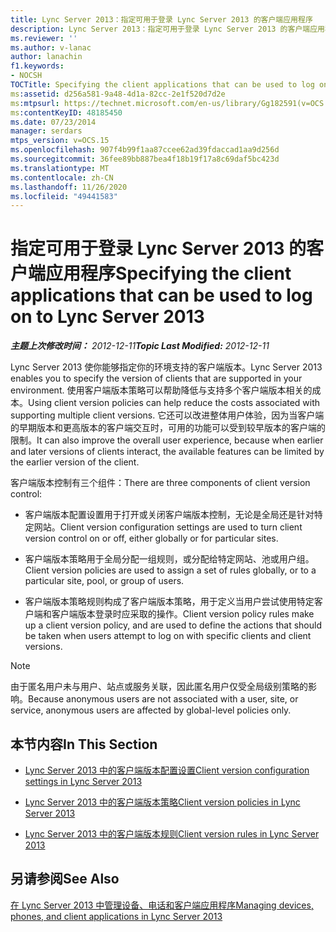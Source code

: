 ```yaml
---
title: Lync Server 2013：指定可用于登录 Lync Server 2013 的客户端应用程序
description: Lync Server 2013：指定可用于登录 Lync Server 2013 的客户端应用程序。
ms.reviewer: ''
ms.author: v-lanac
author: lanachin
f1.keywords:
- NOCSH
TOCTitle: Specifying the client applications that can be used to log on to Lync Server 2013
ms:assetid: d256a581-9a48-4d1a-82cc-2e1f520d7d2e
ms:mtpsurl: https://technet.microsoft.com/en-us/library/Gg182591(v=OCS.15)
ms:contentKeyID: 48185450
ms.date: 07/23/2014
manager: serdars
mtps_version: v=OCS.15
ms.openlocfilehash: 907f4b99f1aa87ccee62ad39fdaccad1aa9d256d
ms.sourcegitcommit: 36fee89bb887bea4f18b19f17a8c69daf5bc423d
ms.translationtype: MT
ms.contentlocale: zh-CN
ms.lasthandoff: 11/26/2020
ms.locfileid: "49441583"
---
```

# <a name="specifying-the-client-applications-that-can-be-used-to-log-on-to-lync-server-2013"></a><span data-ttu-id="dc503-103">指定可用于登录 Lync Server 2013 的客户端应用程序</span><span class="sxs-lookup"><span data-stu-id="dc503-103">Specifying the client applications that can be used to log on to Lync Server 2013</span></span>

<div data-xmlns="http://www.w3.org/1999/xhtml">

<div class="topic" data-xmlns="http://www.w3.org/1999/xhtml" data-msxsl="urn:schemas-microsoft-com:xslt" data-cs="https://msdn.microsoft.com/">

<div data-asp="https://msdn2.microsoft.com/asp">



</div>

<div id="mainSection">

<div id="mainBody"><span data-ttu-id="dc503-104">

<span> </span></span><span class="sxs-lookup"><span data-stu-id="dc503-104">

<span> </span></span></span>

<span data-ttu-id="dc503-105">_**主题上次修改时间：** 2012-12-11_</span><span class="sxs-lookup"><span data-stu-id="dc503-105">_**Topic Last Modified:** 2012-12-11_</span></span>

<span data-ttu-id="dc503-106">Lync Server 2013 使你能够指定你的环境支持的客户端版本。</span><span class="sxs-lookup"><span data-stu-id="dc503-106">Lync Server 2013 enables you to specify the version of clients that are supported in your environment.</span></span> <span data-ttu-id="dc503-107">使用客户端版本策略可以帮助降低与支持多个客户端版本相关的成本。</span><span class="sxs-lookup"><span data-stu-id="dc503-107">Using client version policies can help reduce the costs associated with supporting multiple client versions.</span></span> <span data-ttu-id="dc503-108">它还可以改进整体用户体验，因为当客户端的早期版本和更高版本的客户端交互时，可用的功能可以受到较早版本的客户端的限制。</span><span class="sxs-lookup"><span data-stu-id="dc503-108">It can also improve the overall user experience, because when earlier and later versions of clients interact, the available features can be limited by the earlier version of the client.</span></span>

<span data-ttu-id="dc503-109">客户端版本控制有三个组件：</span><span class="sxs-lookup"><span data-stu-id="dc503-109">There are three components of client version control:</span></span>

  - <span data-ttu-id="dc503-110">客户端版本配置设置用于打开或关闭客户端版本控制，无论是全局还是针对特定网站。</span><span class="sxs-lookup"><span data-stu-id="dc503-110">Client version configuration settings are used to turn client version control on or off, either globally or for particular sites.</span></span>

  - <span data-ttu-id="dc503-111">客户端版本策略用于全局分配一组规则，或分配给特定网站、池或用户组。</span><span class="sxs-lookup"><span data-stu-id="dc503-111">Client version policies are used to assign a set of rules globally, or to a particular site, pool, or group of users.</span></span>

  - <span data-ttu-id="dc503-112">客户端版本策略规则构成了客户端版本策略，用于定义当用户尝试使用特定客户端和客户端版本登录时应采取的操作。</span><span class="sxs-lookup"><span data-stu-id="dc503-112">Client version policy rules make up a client version policy, and are used to define the actions that should be taken when users attempt to log on with specific clients and client versions.</span></span>

<div>


> [!NOTE]  
> <span data-ttu-id="dc503-113">由于匿名用户未与用户、站点或服务关联，因此匿名用户仅受全局级别策略的影响。</span><span class="sxs-lookup"><span data-stu-id="dc503-113">Because anonymous users are not associated with a user, site, or service, anonymous users are affected by global-level policies only.</span></span>



</div>

<div>

## <a name="in-this-section"></a><span data-ttu-id="dc503-114">本节内容</span><span class="sxs-lookup"><span data-stu-id="dc503-114">In This Section</span></span>

  - [<span data-ttu-id="dc503-115">Lync Server 2013 中的客户端版本配置设置</span><span class="sxs-lookup"><span data-stu-id="dc503-115">Client version configuration settings in Lync Server 2013</span></span>](lync-server-2013-client-version-configuration-settings.md)

  - [<span data-ttu-id="dc503-116">Lync Server 2013 中的客户端版本策略</span><span class="sxs-lookup"><span data-stu-id="dc503-116">Client version policies in Lync Server 2013</span></span>](lync-server-2013-client-version-policies.md)

  - [<span data-ttu-id="dc503-117">Lync Server 2013 中的客户端版本规则</span><span class="sxs-lookup"><span data-stu-id="dc503-117">Client version rules in Lync Server 2013</span></span>](lync-server-2013-client-version-rules.md)

</div>

<div>

## <a name="see-also"></a><span data-ttu-id="dc503-118">另请参阅</span><span class="sxs-lookup"><span data-stu-id="dc503-118">See Also</span></span>


[<span data-ttu-id="dc503-119">在 Lync Server 2013 中管理设备、电话和客户端应用程序</span><span class="sxs-lookup"><span data-stu-id="dc503-119">Managing devices, phones, and client applications in Lync Server 2013</span></span>](lync-server-2013-managing-devices-phones-and-client-applications.md)  
  

<span data-ttu-id="dc503-120"></div>

</div>

<span> </span>

</div>

</div>

</span><span class="sxs-lookup"><span data-stu-id="dc503-120"></div>

</div>

<span> </span>

</div>

</div>

</span></span></div>

